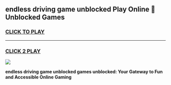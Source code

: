
## endless driving game unblocked Play Online 👋 Unblocked Games
<h3>
<a href="https://premium.freeplayer.one?title=endless_driving_game_unblocked&ref=19F">CLICK TO PLAY</a></h3>
<hr>

<h3>
<a href="https://premium.freeplayer.one?title=endless_driving_game_unblocked&ref=19F">CLICK 2 PLAY</a>
  
</h3>

<a href="https://premium.freeplayer.one?title=endless_driving_game_unblocked&ref=19F"><img src="https://clearcache.store/games.png"></a>


**endless driving game unblocked games unblocked: Your Gateway to Fun and Accessible Online Gaming**
